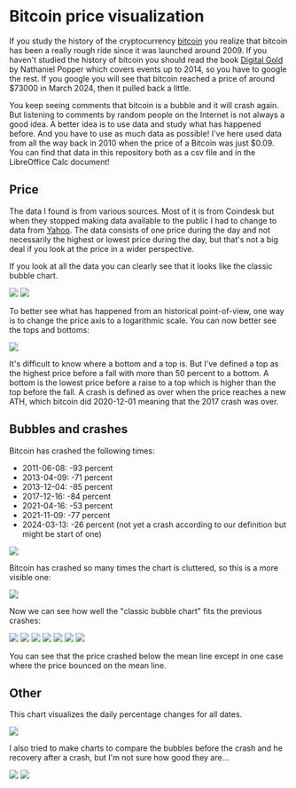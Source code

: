 # Bitcoin price visualization

If you study the history of the cryptocurrency <a href="https://en.wikipedia.org/wiki/Bitcoin" target="_blank">bitcoin</a> you realize that bitcoin has been a really rough ride since it was launched around 2009. If you haven't studied the history of bitcoin you should read the book <a href="https://www.amazon.com/Digital-Gold-Bitcoin-Millionaires-Reinvent/dp/006236250X" target="_blank">Digital Gold</a> by Nathaniel Popper which covers events up to 2014, so you have to google the rest. If you google you will see that bitcoin reached a price of around $73000 in March 2024, then it pulled back a little.

You keep seeing comments that bitcoin is a bubble and it will crash again. But listening to comments by random people on the Internet is not always a good idea. A better idea is to use data and study what has happened before. And you have to use as much data as possible! I've here used data from all the way back in 2010 when the price of a Bitcoin was just $0.09. You can find that data in this repository both as a csv file and in the LibreOffice Calc document! 


## Price

The data I found is from various sources. Most of it is from Coindesk but when they stopped making data available to the public I had to change to data from [Yahoo](https://finance.yahoo.com/chart/BTC-USD). The data consists of one price during the day and not necessarily the highest or lowest price during the day, but that's not a big deal if you look at the price in a wider perspective. 

If you look at all the data you can clearly see that it looks like the classic bubble chart.

<img src="/_images/bitcoin-price.png">

<img src="/_images/bubble-phases.png">

To better see what has happened from an historical point-of-view, one way is to change the price axis to a logarithmic scale. You can now better see the tops and bottoms:

<img src="/_images/bitcoin-price-log.png">

It's difficult to know where a bottom and a top is. But I've defined a top as the highest price before a fall with more than 50 percent to a bottom. A bottom is the lowest price before a raise to a top which is higher than the top before the fall. A crash is defined as over when the price reaches a new ATH, which bitcoin did 2020-12-01 meaning that the 2017 crash was over.   


## Bubbles and crashes

Bitcoin has crashed the following times:

* 2011-06-08: -93 percent
* 2013-04-09: -71 percent
* 2013-12-04: -85 percent
* 2017-12-16: -84 percent
* 2021-04-16: -53 percent
* 2021-11-09: -77 percent
* 2024-03-13: -26 percent (not yet a crash according to our definition but might be start of one)

<img src="/_images/bitcoin-crash-graph.png">

Bitcoin has crashed so many times the chart is cluttered, so this is a more visible one:

<img src="/_images/bitcoin-crash-graph-visible.png">

Now we can see how well the "classic bubble chart" fits the previous crashes:

<img src="/_images/bitcoin-bubble-1.png">
<img src="/_images/bitcoin-bubble-2.png">
<img src="/_images/bitcoin-bubble-3.png">
<img src="/_images/bitcoin-bubble-4.png">
<img src="/_images/bitcoin-bubble-5.png">
<img src="/_images/bitcoin-bubble-6.png">
<img src="/_images/bitcoin-bubble-7.png">

You can see that the price crashed below the mean line except in one case where the price bounced on the mean line. 


## Other

This chart visualizes the daily percentage changes for all dates. 

<img src="/_images/bitcoin-daily-changes.png">

I also tried to make charts to compare the bubbles before the crash and he recovery after a crash, but I'm not sure how good they are...

<img src="/_images/bitcoin-bubble-crashes.png">

<img src="/_images/bitcoin-recovery.png">
